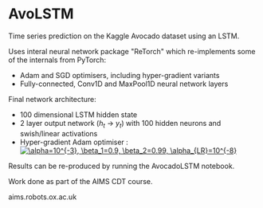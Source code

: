 # AvoLSTM
Time series prediction on the Kaggle Avocado dataset using an LSTM.

Uses interal neural network package "ReTorch" which re-implements some of the internals from PyTorch:
- Adam and SGD optimisers, including hyper-gradient variants
- Fully-connected, Conv1D and MaxPool1D neural network layers

Final network architecture:
- 100 dimensional LSTM hidden state
- 2 layer output network ($h_t$ -> $y_t$) with 100 hidden neurons and swish/linear activations
- Hyper-gradient Adam optimiser :  <a href="https://www.codecogs.com/eqnedit.php?latex=\alpha=10^{-3},&space;\beta_1=0.9,&space;\beta_2=0.99,&space;\alpha_{LR}=10^{-8}" target="_blank"><img src="https://latex.codecogs.com/gif.latex?\alpha=10^{-3},&space;\beta_1=0.9,&space;\beta_2=0.99,&space;\alpha_{LR}=10^{-8}" title="\alpha=10^{-3}, \beta_1=0.9, \beta_2=0.99, \alpha_{LR}=10^{-8}" /></a>

Results can be re-produced by running the AvocadoLSTM notebook.

Work done as part of the AIMS CDT course.

aims.robots.ox.ac.uk
